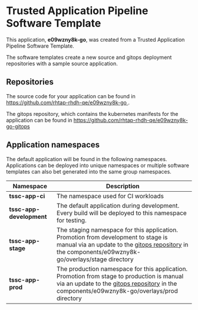 # Trusted Application Pipeline Software Template

This application, **e09wzny8k-go**, was created from a Trusted Application Pipeline Software Template.

The software templates create a new source and gitops deployment repositories with a sample source application. 

## Repositories

The source code for your application can be found in [https://github.com/rhtap-rhdh-qe/e09wzny8k-go ](https://github.com/rhtap-rhdh-qe/e09wzny8k-go ).
 
The gitops repository, which contains the kubernetes manifests for the application can be found in 
[https://github.com/rhtap-rhdh-qe/e09wzny8k-go-gitops ](https://github.com/rhtap-rhdh-qe/e09wzny8k-go-gitops ) 

## Application namespaces 

The default application will be found in the following namespaces. Applications can be deployed into unique namespaces or multiple software templates can also bet generated into the same group namespaces.  

|  Namespace   |  Description   |  
| -------- | -------- |
| **tssc-app-ci** | The namespace used for CI workloads |
| **tssc-app-development** | The default application during development. Every build will be deployed to this namespace for testing. |
| **tssc-app-stage** | The staging namespace for this application. Promotion from development to stage is manual via an update to the [gitops repository](https://github.com/rhtap-rhdh-qe/e09wzny8k-go-gitops ) in the components/e09wzny8k-go/overlays/stage directory |
| **tssc-app-prod** | The production namespace for this application. Promotion from stage to production is manual via an update to the [gitops repository](https://github.com/rhtap-rhdh-qe/e09wzny8k-go-gitops ) in the components/e09wzny8k-go/overlays/prod directory |